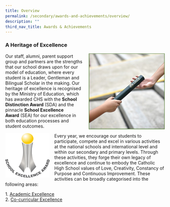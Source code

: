 ```yaml
---
title: Overview
permalink: /secondary/awards-and-achievements/overview/
description: ""
third_nav_title: Awards & Achievements
---
```


### A Heritage of Excellence

<img src="/images/about12.png" style="width:240px;height:240px;margin-left:15px;" align = "right"> Our staff, alumni, parent support group and partners are the strengths that our school draws upon for our model of education, where every student is a Leader, Gentleman and Bilingual Scholar in the making. Our heritage of excellence is recognised by the Ministry of Education, which has awarded CHS with the **School Distinction Award** (SDA) and the pinnacle **School Excellence Award** (SEA) for our excellence in both education processes and student outcomes.

<img src="/images/about11.png" style="width:140px;height:140px;margin-right:15px;" align = "left"> Every year, we encourage our students to participate, compete and excel in various activities at the national schools and international level and within our secondary and primary levels. Through these activities, they forge their own legacy of excellence and continue to embody the Catholic High School values of Love, Creativity, Constancy of Purpose and Continuous Improvement. These activities can be broadly categorised into the following areas:

1\.  [Academic Excellence](/secondary/awards-and-achievements/academic-achievements/) <br>
2.  [Co-curricular Excellence](/secondary/awards-and-achievements/cca-achievements/)